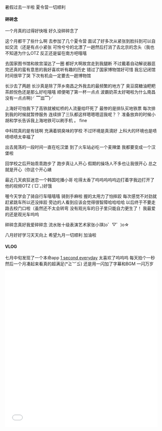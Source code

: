 暑假过去一半啦
夏令营一切顺利
<!--more-->
#### 碎碎念

一个月真的过得好快哦
好久没碎碎念了

这个月都干了些什么啊
去参加了几个夏令营
面试了好多次从紧张到脸抖到可以自如交流（还是有点小紧张
可怜兮兮的北漂了一趟然后打消了去北京的念头（我也不知道为什么OTZ
反正还是留在南方吧嘻嘻

去国家图书馆和故宫溜达了一圈
都好大啊故宫走到我腿断
不过戴着自动解说器逛完还真的蛮有意思的我好喜欢听有趣的历史
错过了国家博物馆好可惜 我忘记闭馆时间很早了哭 下次有机会一定要去一趟博物馆

长沙去了两趟
长沙真是除了萍乡南昌之外我去的最频繁的地方了
臭豆腐糖油粑粑茶颜悦色还是那么好吃嘻嘻
顺便喝了第一杯一点点
波霸奶茶太好喝啦为什么南昌没有一点点啊(╯▔皿▔)╯

上海好可怕我下了高铁就被虹桥的人流量给吓死了
最惨的是排队买地铁票 每次排到我的时候就暂停服务
连续排了三队都这样嗯嗯嗯逗我呢？？
准备放弃的时候小胡和学长告诉我上海地铁可以刷手机
。
fine

中科院真的是有钱啊
充满着铜臭味的学校
不过环境是真滴好
上科大的环境也是啧啧啧啧太幸福了

出去晃荡的一段时间一直在吃汉堡
到了火车站必吃一个麦辣堡
我都要变成一个汉堡啦

回学校之后开始乖乖跑步了
跑步真让人开心
假期的操场人不多也让我很开心
总之就是开心（你这个开心婊

最近几天疯狂迷恋一个韩国吃播小哥
吃得太香了呜呜呜呜呜边打着字我边打开了他的视频OTZ
(´□\`｡)好饿

喔今天学会了骑自行车嘻嘻嘻
骑到手麻啦 握的太用力了怕摔跤
每次感觉不对劲就赶紧跳车所以还没摔跤
旁边的人看到应该会觉得很智障哈哈哈哈
以后终于不要走路去校门口啦（虽然还不太会转弯
没有观光车的日子里只能自力更生了！
我最爱的还是观光车呜呜

碎碎念真好我爱碎碎念
流水账十级表演艺术家张小琪(o゜▽゜)o☆

八月好好学习天天向上
希望九月一切顺利
加油啦

#### VLOG

七月中旬发现了一个本命app
[1 second everyday](https://1se.co)
太喜欢了呜呜呜
每天拍个一秒然后一个月凑起来看真的超满足(\*≧︶≦)
还是用一闪加了字幕和BGM
一闪万岁

<iframe src="//player.bilibili.com/player.html?aid=35639892&cid=62506144&page=1" scrolling="no" border="0" frameborder="no" framespacing="0" allowfullscreen="true" width="100%" height="515"> </iframe>
